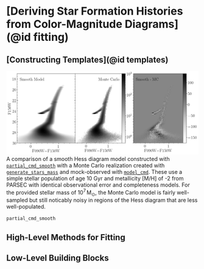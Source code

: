 # [Deriving Star Formation Histories from Color-Magnitude Diagrams](@id fitting)

## [Constructing Templates](@id templates)

![Comparison of smooth CMD model from `partial_cmd` and a Monte Carlo model made with `generate_stars_mass`.](figures/model_cmd.png)
A comparison of a smooth Hess diagram model constructed with [`partial_cmd_smooth`](@ref) with a Monte Carlo realization created with [`generate_stars_mass`](@ref) and mock-observed with [`model_cmd`](@ref). These use a simple stellar population of age 10 Gyr and metallicity [M/H] of -2 from PARSEC with identical observational error and completeness models. For the provided stellar mass of $10^7 \, \text{M}_\odot$, the Monte Carlo model is fairly well-sampled but still noticably noisy in regions of the Hess diagram that are less well-populated. 

```@docs
partial_cmd_smooth
```

## High-Level Methods for Fitting

## Low-Level Building Blocks